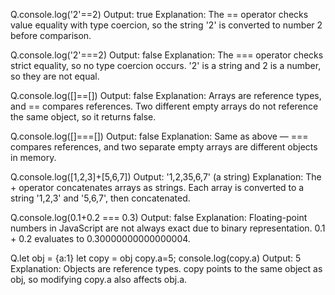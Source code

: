 Q.console.log('2'==2)
Output: true
Explanation: The == operator checks value equality with type coercion, so the string '2' is converted to number 2 before comparison.

Q.console.log('2'===2)
Output: false
Explanation: The === operator checks strict equality, so no type coercion occurs. '2' is a string and 2 is a number, so they are not equal.

Q.console.log([]==[])
Output: false
Explanation: Arrays are reference types, and == compares references. Two different empty arrays do not reference the same object, so it returns false.

Q.console.log([]===[])
Output: false
Explanation: Same as above — === compares references, and two separate empty arrays are different objects in memory.

Q.console.log([1,2,3]+[5,6,7])
Output: '1,2,35,6,7' (a string)
Explanation: The + operator concatenates arrays as strings. Each array is converted to a string '1,2,3' and '5,6,7', then concatenated.

Q.console.log(0.1+0.2 === 0.3)
Output: false
Explanation: Floating-point numbers in JavaScript are not always exact due to binary representation. 0.1 + 0.2 evaluates to 0.30000000000000004.

Q.let obj = {a:1}
let copy = obj
copy.a=5;
console.log(copy.a)
Output: 5
Explanation: Objects are reference types. copy points to the same object as obj, so modifying copy.a also affects obj.a.